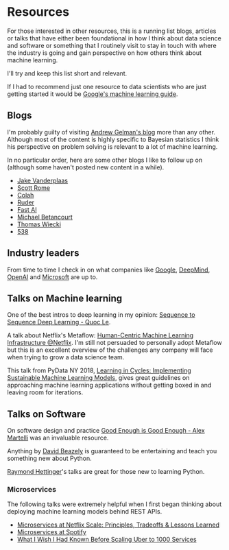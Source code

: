 # Resources

For those interested in other resources, this is a running list
blogs, articles or talks that have either been foundational in how I think about
data science and software or something that I routinely visit to stay
in touch with where the industry is going and gain perspective on how others
think about machine learning.

I'll try and keep this list short and relevant.

If I had to recommend just one
resource to data scientists who are just getting started it would be
[Google's machine learning guide](https://developers.google.com/machine-learning/guides/rules-of-ml/).

## Blogs

I'm probably guilty of visiting [Andrew Gelman's blog](https://statmodeling.stat.columbia.edu/)
more than any other. Although most of the content is highly specific to Bayesian statistics
I think his perspective on problem solving is relevant to a lot of machine learning.

In no particular order, here are some other blogs I like to follow up on (although some haven't
posted new content in a while).

- [Jake Vanderplaas](http://jakevdp.github.io/blog/2014/03/11/frequentism-and-bayesianism-a-practical-intro/)
- [Scott Rome](http://srome.github.io)
- [Colah](https://colah.github.io/)
- [Ruder](https://ruder.io/)
- [Fast AI](https://www.fast.ai/)
- [Michael Betancourt](https://betanalpha.github.io/writing/)
- [Thomas Wiecki](https://twiecki.io/)
- [538](https://fivethirtyeight.com/)


## Industry leaders

From time to time I check in on what companies like [Google](https://ai.googleblog.com/),
[DeepMind](https://deepmind.com/blog), [OpenAI](https://openai.com/blog/) and
[Microsoft](https://blogs.microsoft.com/ai/) are up to.

## Talks on Machine learning

One of the best intros to deep learning in my opinion: [Sequence to Sequence Deep Learning - Quoc Le](https://www.youtube.com/watch?v=G5RY_SUJih4&feature=youtu.be).

A talk about Netflix's Metaflow: [Human-Centric Machine Learning Infrastructure @Netflix](https://www.youtube.com/watch?v=XV5VGddmP24). I'm still not persuaded to personally adopt Metaflow but this is an excellent
overview of the challenges any company will face when trying to grow a data science team.

This talk from PyData NY 2018, [Learning in Cycles: Implementing Sustainable Machine Learning Models](https://www.youtube.com/watch?v=IiLkaMtzBJQ), gives great guidelines on approaching machine
learning applications without getting boxed in and leaving room for iterations.

## Talks on Software

On software design  and practice [Good Enough is Good Enough - Alex Martelli](https://www.youtube.com/watch?v=_Ek3A2b-nHU&t=1s)
was an invaluable resource.

Anything by [David Beazely](https://www.youtube.com/user/dabeazllc) is guaranteed to be entertaining and teach
you something new about Python.

[Raymond Hettinger](https://www.youtube.com/watch?v=HTLu2DFOdTg&list=PLRVdut2KPAguz3xcd22i_o_onnmDKj3MA)'s talks
are great for those new to learning Python.


### Microservices

The following talks were extremely helpful when I first began thinking about deploying
machine learning models behind REST APIs.

- [Microservices at Netflix Scale: Principles, Tradeoffs & Lessons Learned](https://www.youtube.com/watch?v=57UK46qfBLY)
- [Microservices at Spotify](https://www.youtube.com/watch?v=7LGPeBgNFuU)
- [What I Wish I Had Known Before Scaling Uber to 1000 Services](https://www.youtube.com/watch?v=kb-m2fasdDY&t=112s)